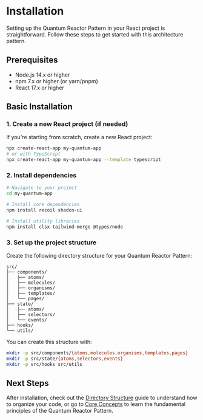 # Installation

Setting up the Quantum Reactor Pattern in your React project is straightforward. Follow these steps to get started with this architecture pattern.

## Prerequisites

- Node.js 14.x or higher
- npm 7.x or higher (or yarn/pnpm)
- React 17.x or higher

## Basic Installation

### 1. Create a new React project (if needed)

If you're starting from scratch, create a new React project:

```bash
npx create-react-app my-quantum-app
# or with TypeScript
npx create-react-app my-quantum-app --template typescript
```

### 2. Install dependencies

```bash
# Navigate to your project
cd my-quantum-app

# Install core dependencies
npm install recoil shadcn-ui

# Install utility libraries
npm install clsx tailwind-merge @types/node
```

### 3. Set up the project structure

Create the following directory structure for your Quantum Reactor Pattern:

```
src/
├── components/
│   ├── atoms/
│   ├── molecules/
│   ├── organisms/
│   ├── templates/
│   └── pages/
├── state/
│   ├── atoms/
│   ├── selectors/
│   └── events/
├── hooks/
└── utils/
```

You can create this structure with:

```bash
mkdir -p src/components/{atoms,molecules,organisms,templates,pages}
mkdir -p src/state/{atoms,selectors,events}
mkdir -p src/hooks src/utils
```

## Next Steps

After installation, check out the [Directory Structure](/guide/directory-structure) guide to understand how to organize your code, or go to [Core Concepts](/guide/core-concepts) to learn the fundamental principles of the Quantum Reactor Pattern.

